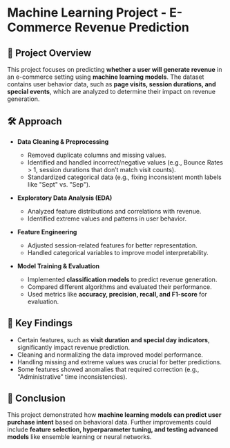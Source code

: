 # Machine Learning Project - E-Commerce Revenue Prediction

## 📌 Project Overview
This project focuses on predicting **whether a user will generate revenue** in an e-commerce setting using **machine learning models**. The dataset contains user behavior data, such as **page visits, session durations, and special events**, which are analyzed to determine their impact on revenue generation.

## 🛠 Approach
- **Data Cleaning & Preprocessing**
  - Removed duplicate columns and missing values.
  - Identified and handled incorrect/negative values (e.g., Bounce Rates > 1, session durations that don’t match visit counts).
  - Standardized categorical data (e.g., fixing inconsistent month labels like "Sept" vs. "Sep").
  
- **Exploratory Data Analysis (EDA)**
  - Analyzed feature distributions and correlations with revenue.
  - Identified extreme values and patterns in user behavior.
  
- **Feature Engineering**
  - Adjusted session-related features for better representation.
  - Handled categorical variables to improve model interpretability.

- **Model Training & Evaluation**
  - Implemented **classification models** to predict revenue generation.
  - Compared different algorithms and evaluated their performance.
  - Used metrics like **accuracy, precision, recall, and F1-score** for evaluation.

## 🔑 Key Findings
- Certain features, such as **visit duration and special day indicators**, significantly impact revenue prediction.
- Cleaning and normalizing the data improved model performance.
- Handling missing and extreme values was crucial for better predictions.
- Some features showed anomalies that required correction (e.g., "Administrative" time inconsistencies).

## 📌 Conclusion
This project demonstrated how **machine learning models can predict user purchase intent** based on behavioral data. Further improvements could include **feature selection, hyperparameter tuning, and testing advanced models** like ensemble learning or neural networks.

